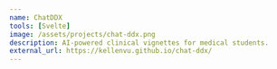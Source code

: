 ```yaml
---
name: ChatDDX
tools: [Svelte]
image: /assets/projects/chat-ddx.png
description: AI-powered clinical vignettes for medical students.
external_url: https://kellenvu.github.io/chat-ddx/
---
```

